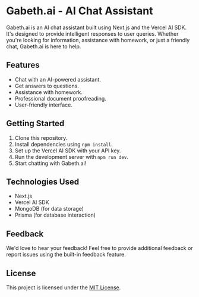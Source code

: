 # Gabeth.ai - AI Chat Assistant

Gabeth.ai is an AI chat assistant built using Next.js and the Vercel AI SDK. It's designed to provide intelligent responses to user queries. Whether you're looking for information, assistance with homework, or just a friendly chat, Gabeth.ai is here to help.

## Features
- Chat with an AI-powered assistant.
- Get answers to questions.
- Assistance with homework.
- Professional document proofreading.
- User-friendly interface.

## Getting Started
1. Clone this repository.
2. Install dependencies using `npm install`.
3. Set up the Vercel AI SDK with your API key.
4. Run the development server with `npm run dev`.
5. Start chatting with Gabeth.ai!

## Technologies Used
- Next.js
- Vercel AI SDK
- MongoDB (for data storage)
- Prisma (for database interaction)

## Feedback
We'd love to hear your feedback! Feel free to provide additional feedback or report issues using the built-in feedback feature.

## License
This project is licensed under the [MIT License](LICENSE).

